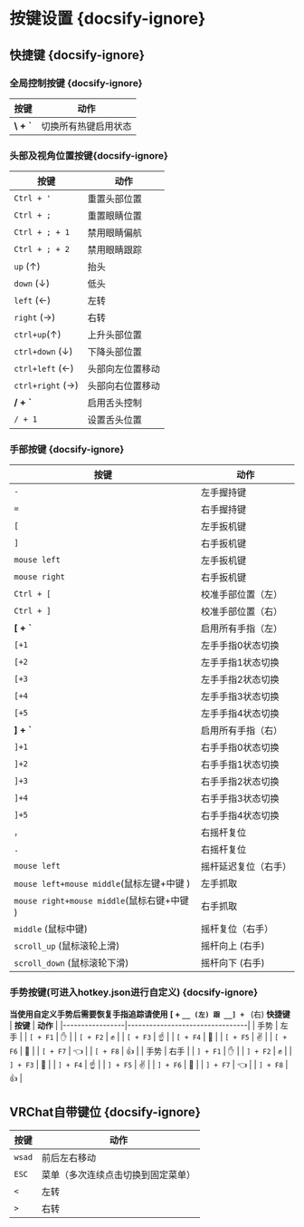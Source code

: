 # 按键设置 {docsify-ignore}
## 快捷键 {docsify-ignore}
### 全局控制按键 {docsify-ignore}
| **按键**         | **动作**                      |
|------------------|---------------------------------|
| __\\ + `__         | 切换所有热键启用状态 |
### 头部及视角位置按键{docsify-ignore}
| **按键**           | **动作**                      |
|--------------------|---------------------------------|
| `Ctrl + '`         | 重置头部位置                   |
| `Ctrl + ;`         | 重置眼睛位置                   |
| `Ctrl + ; + 1`     | 禁用眼睛偏航                   |
| `Ctrl + ; + 2`     | 禁用眼睛跟踪                   |
| `up` (↑)           | 抬头                         |
| `down` (↓)         | 低头                            |
| `left`  (←)        | 左转              |
| `right` (→)        | 右转                 |
| `ctrl+up`(↑)       | 上升头部位置                  |
| `ctrl+down` (↓)    | 下降头部位置                     |
| `ctrl+left` (←)    | 头部向左位置移动                      |
| `ctrl+right` (→)   | 头部向右位置移动                      |
| __/ + `__          | 启用舌头控制                   |
| `/ + 1`            | 设置舌头位置                   |
### 手部按键 {docsify-ignore}
| **按键**         | **动作**                      |
|-----------------|---------------------------------|
| `-`             | 左手握持键                       |
| `=`             | 右手握持键                       |
| `[`             | 左手扳机键                       |
| `]`             | 右手扳机键                       |
| `mouse left`  | 左手扳机键                       |
| `mouse right`  | 右手扳机键                       |
| `Ctrl + [`         | 校准手部位置（左）             |
| `Ctrl + ]`         | 校准手部位置（右）             |
|   __[ + `__             | 启用所有手指（左）                |
| `[+1`           | 左手手指0状态切换               |
| `[+2`           | 左手手指1状态切换              |
| `[+3`           | 左手手指2状态切换              |
| `[+4`           | 左手手指3状态切换              |
| `[+5`           | 左手手指4状态切换              |
|   __] + `__             | 启用所有手指（右）                |
| `]+1`           | 右手手指0状态切换              |
| `]+2`           | 右手手指1状态切换              |
| `]+3`           | 右手手指2状态切换              |
| `]+4`           | 右手手指3状态切换              |
| `]+5`           | 右手手指4状态切换              |
| `，`            |右摇杆复位    |
| `.`             | 右摇杆复位             |
| `mouse left`              | 摇杆延迟复位（右手）          |
| `mouse left+mouse middle`(鼠标左键+中键 )           | 左手抓取               |
| `mouse right+mouse middle`(鼠标右键+中键 )  |右手抓取    |
| `middle` (鼠标中键)           | 摇杆复位（右手）              |
| `scroll_up` (鼠标滚轮上滑)    | 摇杆向上 (右手)                    |
| `scroll_down` (鼠标滚轮下滑)  | 摇杆向下 (右手)                    |
### 手势按键(可进入hotkey.json进行自定义) {docsify-ignore}
**当使用自定义手势后需要恢复手指追踪请使用**  __[ + `__ (左) 跟 __] + `__ (右) **快捷键**
| **按键**         | **动作**                      |
|-----------------|---------------------------------|
|        手势            | 左手             |
| `[ + F1`           | ✋                   |
| `[ + F2`           | ✊                   |
| `[ + F3`           | ☝️                   |
| `[ + F4`           | 🖕                   |
| `[ + F5`           | ✌️              |
| `[ + F6`           | 🤘          |
| `[ + F7`           | 👈              |
| `[ + F8`           | 👍                   |
|        手势           | 右手              |
| `] + F1`           | ✋                   |
| `] + F2`           | ✊                   |
| `] + F3`           | 🖕                   |
| `] + F4`           | ☝️                   |
| `] + F5`           | ✌️              |
| `] + F6`           | 🤘          |
| `] + F7`           | 👈              |
| `] + F8`           | 👍                   |
## VRChat自带键位 {docsify-ignore}

| **按键**        | **动作**                         |
|-----------------|---------------------------------|
| `wsad`          | 前后左右移动                     |
| `ESC`           | 菜单（多次连续点击切换到固定菜单） |
| `<`          | 左转                     |
| `>`          | 右转                      |
